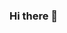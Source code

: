 ### Hi there 👋

<!--
**henrywho16/henrywho16** is a ✨ _special_ ✨ repository because its `README.md` (this file) appears on your GitHub profile.

##This is the github for my project.
##To receate the result from my project, follow these steps.
##1. Extract gamefaq_output1.zip and info_game_relased.zip
##2. run the pre_processing.py
